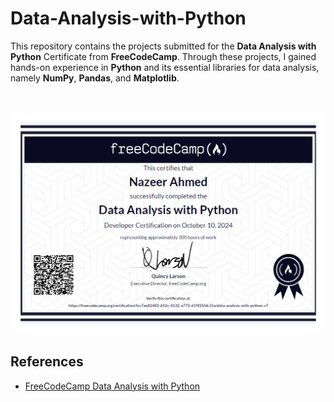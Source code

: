 # Data-Analysis-with-Python
This repository contains the projects submitted for the **Data Analysis with Python** Certificate from **FreeCodeCamp**. Through these projects, I gained hands-on experience in **Python** and its essential libraries for data analysis, namely **NumPy**, **Pandas**, and **Matplotlib**. 

<br>

![Data Analysis with Python Certificate](Data_Analysis_Certificate.png)

## References
- <a href="https://www.freecodecamp.org/learn/data-analysis-with-python/">FreeCodeCamp Data Analysis with Python</a>
